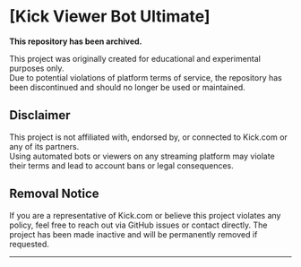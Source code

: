 # [Kick Viewer Bot Ultimate]

**This repository has been archived.**

This project was originally created for educational and experimental purposes only.  
Due to potential violations of platform terms of service, the repository has been discontinued and should no longer be used or maintained.

## Disclaimer

This project is not affiliated with, endorsed by, or connected to Kick.com or any of its partners.  
Using automated bots or viewers on any streaming platform may violate their terms and lead to account bans or legal consequences.

## Removal Notice

If you are a representative of Kick.com or believe this project violates any policy, feel free to reach out via GitHub issues or contact directly. The project has been made inactive and will be permanently removed if requested.

---

